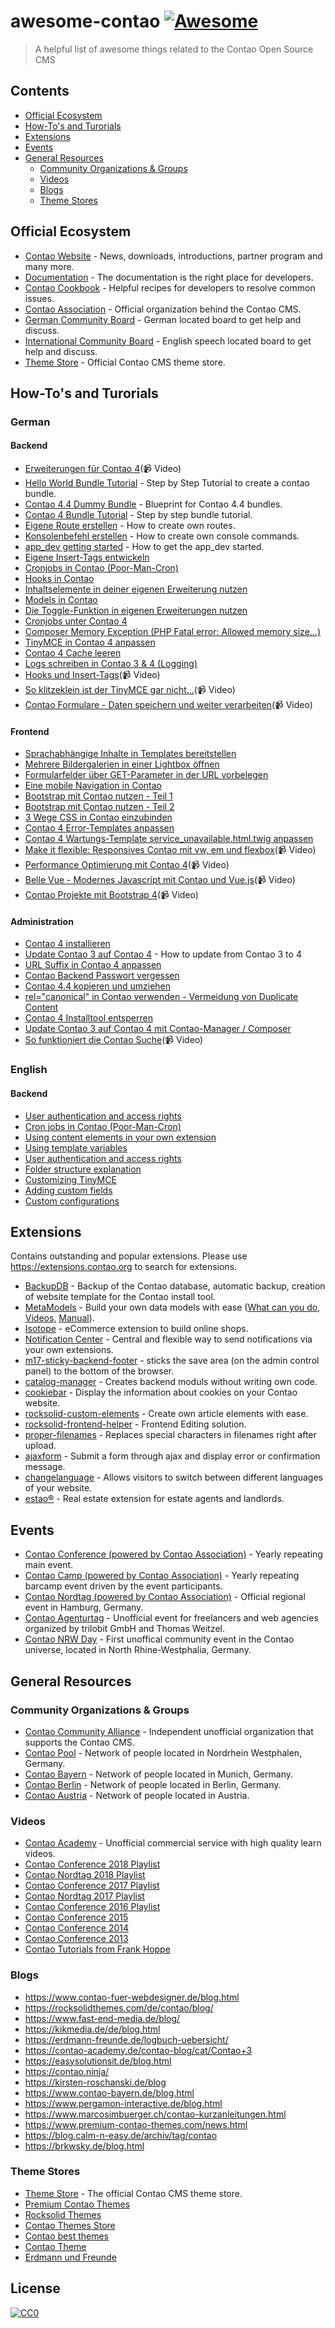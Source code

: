 # awesome-contao [![Awesome](https://awesome.re/badge.svg)](https://awesome.re)
> A helpful list of awesome things related to the Contao Open Source CMS

## Contents
- [Official Ecosystem](#official-ecosystem)
- [How-To's and Turorials](#how-Tos-and-turorials)
- [Extensions](#extensions)
- [Events](#events)
- [General Resources](#general-resources)
  - [Community Organizations & Groups](#community-organizations--groups)
  - [Videos](#videos)
  - [Blogs](#blogs)
  - [Theme Stores](#theme-stores)

## Official Ecosystem
- [Contao Website](https://contao.org) - News, downloads, introductions, partner program and many more.
- [Documentation](https://docs.contao.org/) - The documentation is the right place for developers.
- [Contao Cookbook](https://docs.contao.org/books/cookbook/) - Helpful recipes for developers to resolve common issues.
- [Contao Association](https://association.contao.org) - Official organization behind the Contao CMS.
- [German Community Board](https://community.contao.org/de/) - German located board to get help and discuss.
- [International Community Board](https://community.contao.org/en/) - English speech located board to get help and discuss.
- [Theme Store](https://themes.contao.org/de/) - Official Contao CMS theme store.

## How-To's and Turorials
### German

#### Backend
- [Erweiterungen für Contao 4](https://www.youtube.com/watch?v=VzDYjEd7OyQ)(📹 Video)
- [Hello World Bundle Tutorial](https://gist.github.com/joergmoldenhauer/90fa0c9c6af2c7a36bdbc2d039095142) - Step by Step Tutorial to create a contao bundle.
- [Contao 4.4 Dummy Bundle](https://github.com/Sioweb/Contao4DummyBundle) - Blueprint for Contao 4.4 bundles.
- [Contao 4 Bundle Tutorial](https://gist.github.com/joergmoldenhauer/84dab927446e316c2e02760e4506b86a) - Step by step bundle tutorial.
- [Eigene Route erstellen](https://easysolutionsit.de/artikel/contao-4-eigene-route-erstellen.html) - How to create own routes.
- [Konsolenbefehl erstellen](https://easysolutionsit.de/artikel/contao-4-konsolenbefehl-erstellen.html) - How to create own console commands.
- [app_dev getting started](https://contao.ninja/contao-4-login-fuer-app_dev-php-setzen.html) - How to get the app_dev started.
- [Eigene Insert-Tags entwickeln](https://docs.contao.org/books/cookbook/de/Eigene-Inserttags.html)
- [Cronjobs in Contao (Poor-Man-Cron)](https://docs.contao.org/books/cookbook/de/Cronjobs-in-Contao.html)
- [Hooks in Contao](https://docs.contao.org/books/cookbook/de/Hooks-in-Contao.html)
- [Inhaltselemente in deiner eigenen Erweiterung nutzen](https://docs.contao.org/books/cookbook/de/Inhaltselemente-verwenden.html)
- [Models in Contao](https://docs.contao.org/books/cookbook/de/Models.html)
- [Die Toggle-Funktion in eigenen Erweiterungen nutzen](https://docs.contao.org/books/cookbook/de/Toggle-Funktion-in-eigenen-Erweiterungen.html)
- [Cronjobs unter Contao 4](https://brkwsky.de/cronjobs-unter-contao-4)
- [Composer Memory Exception (PHP Fatal error: Allowed memory size...)](https://www.marcosimbuerger.ch/tech-blog/composer-memory-exception-php-fatal-error-allowed-memory-size.html)
- [TinyMCE in Contao 4 anpassen](https://www.marcosimbuerger.ch/tech-blog/tinymce-in-contao-4-anpassen.html)
- [Contao 4 Cache leeren](https://www.marcosimbuerger.ch/tech-blog/contao-4-cache-leeren.html)
- [Logs schreiben in Contao 3 & 4 (Logging)](https://www.marcosimbuerger.ch/tech-blog/contao-logs-schreiben-logging.html)
- [Hooks und Insert-Tags](https://www.youtube.com/watch?v=cak6EVADx1Y)(📹 Video)
- [So klitzeklein ist der TinyMCE gar nicht...](https://www.youtube.com/watch?v=mjsT8J3-UDw)(📹 Video)
- [Contao Formulare - Daten speichern und weiter verarbeiten](https://www.youtube.com/watch?v=JXycpBNJ2Fs)(📹 Video)

#### Frontend
- [Sprachabhängige Inhalte in Templates bereitstellen](https://contao-academy.de/blog/sprachabhaengige-inhalte-in-templates-bereitstellen)
- [Mehrere Bildergalerien in einer Lightbox öffnen](https://contao-academy.de/blog/mehrere-bildergalerien-in-einer-lightbox-oeffnen)
- [Formularfelder über GET-Parameter in der URL vorbelegen](https://contao-academy.de/blog/formularfelder-get-url-vorbelegen)
- [Eine mobile Navigation in Contao](https://erdmann-freunde.de/logbuch/mobile-navigation-contao/)
- [Bootstrap mit Contao nutzen - Teil 1](https://kikmedia.de/de/blog/beitrag/bootstrap-mit-contao-nutzen.html)
- [Bootstrap mit Contao nutzen - Teil 2](https://kikmedia.de/de/blog/beitrag/bootstrap-mit-contao-nutzen-teil-2.html)
- [3 Wege CSS in Contao einzubinden](https://www.pergamon-interactive.de/blogreader/id-3-wege-css-in-contao-einzubinden.html)
- [Contao 4 Error-Templates anpassen](https://www.marcosimbuerger.ch/tech-blog/contao-4-error-templates-anpassen.html)
- [Contao 4 Wartungs-Template service_unavailable.html.twig anpassen](https://www.marcosimbuerger.ch/tech-blog/contao-4-wartungs-template-service_unavailable-html-twig-anpassen.html)
- [Make it flexible: Responsives Contao mit vw, em und flexbox](https://www.youtube.com/watch?v=fOq3vlEeuaA&list=PLJlEgN85jW8FcZogc52-XTLc3GQjDLUMH&index=5&t=4s)(📹 Video)
- [Performance Optimierung mit Contao 4](https://www.youtube.com/watch?v=wFeH9Ng3yxI)(📹 Video)
- [Belle Vue - Modernes Javascript mit Contao und Vue.js](https://www.youtube.com/watch?v=VplxDhMQ2K0)(📹 Video)
- [Contao Projekte mit Bootstrap 4](https://www.youtube.com/watch?v=BZP0WmejLI4)(📹 Video)

#### Administration
- [Contao 4 installieren](https://contao-academy.de/blog/contao-4-installieren)
- [Update Contao 3 auf Contao 4](https://contao-academy.de/blog/update-contao-3-auf-contao-4) - How to update from Contao 3 to 4
- [URL Suffix in Contao 4 anpassen](https://contao-academy.de/blog/url-suffix-contao4-anpassen)
- [Contao Backend Passwort vergessen](https://contao-academy.de/blog/contao-backend-passwort-vergessen)
- [Contao 4.4 kopieren und umziehen](https://erdmann-freunde.de/logbuch/contao-4-4-umziehen/)
- [rel="canonical" in Contao verwenden - Vermeidung von Duplicate Content](https://brkwsky.de/rel-canonical-in-contao-verwenden)
- [Contao 4 Installtool entsperren](https://www.marcosimbuerger.ch/tech-blog/contao-4-installtool-entsperren.html)
- [Update Contao 3 auf Contao 4 mit Contao-Manager / Composer](https://www.marcosimbuerger.ch/tech-blog/update-contao-3-auf-contao-4-mit-composer.html)
- [So funktioniert die Contao Suche](https://www.youtube.com/watch?v=_nveX3FhZm0)(📹 Video)

### English

#### Backend
- [User authentication and access rights](https://docs.contao.org/books/cookbook/en/user-authentication-and-access-rights.html)
- [Cron jobs in Contao (Poor-Man-Cron)](https://docs.contao.org/books/cookbook/en/user-authentication-and-access-rights.html)
- [Using content elements in your own extension](https://docs.contao.org/books/cookbook/en/Using-Content-Elements.html)
- [Using template variables](https://docs.contao.org/books/cookbook/en/Using-template-variables.html)
- [User authentication and access rights](https://docs.contao.org/books/cookbook/en/user-authentication-and-access-rights.html)
- [Folder structure explanation](https://docs.contao.org/books/cookbook/en/folder-structure.html)
- [Customizing TinyMCE](https://docs.contao.org/books/cookbook/customizing-contao/customizing-tinymce.html)
- [Adding custom fields](https://docs.contao.org/books/cookbook/customizing-contao/adding-custom-fields.html)
- [Custom configurations](https://docs.contao.org/books/cookbook/customizing-contao/custom-configurations.html)

## Extensions
Contains outstanding and popular extensions. Please use https://extensions.contao.org to search for extensions.

- [BackupDB](https://github.com/do-while/contao-BackupDB) - Backup of the Contao database, automatic backup, creation of website template for the Contao install tool.
- [MetaModels](https://now.metamodel.me) - Build your own data models with ease ([What can you do](http://www.e-spin.de/metamodels-vortrag-contao-konferenz-2017.html), [Videos](https://metamodels.readthedocs.io/de/latest/cookbook/other-tutorials/videos.html), [Manual](https://metamodels.readthedocs.io)).
- [Isotope](https://isotopeecommerce.org/en/) - eCommerce extension to build online shops.
- [Notification Center](https://github.com/terminal42/contao-notification_center) - Central and flexible way to send notifications via your own extensions.
- [m17-sticky-backend-footer](https://github.com/may17/contao-m17StickyBEFooter) - sticks the save area (on the admin control panel) to the bottom of the browser.
- [catalog-manager](https://catalog-manager.org/) - Creates backend moduls without writing own code.
- [cookiebar](https://github.com/codefog/contao-cookiebar) - Display the information about cookies on your Contao website.
- [rocksolid-custom-elements](https://github.com/madeyourday/contao-rocksolid-custom-elements) - Create own article elements with ease.
- [rocksolid-frontend-helper](https://github.com/madeyourday/contao-rocksolid-frontend-helper) - Frontend Editing solution. 
- [proper-filenames](https://github.com/numero2/contao-proper-filenames) - Replaces special characters in filenames right after upload.
- [ajaxform](https://github.com/terminal42/contao-ajaxform) - Submit a form through ajax and display error or confirmation message.
- [changelanguage](https://github.com/terminal42/contao-changelanguage) - Allows visitors to switch between different languages of your website.
- [estao®](https://www.estao.de) - Real estate extension for estate agents and landlords.

## Events
- [Contao Conference (powered by Contao Association)](https://www.contao-konferenz.de/) - Yearly repeating main event.
- [Contao Camp (powered by Contao Association)](https://contao.camp/) - Yearly repeating barcamp event driven by the event participants.
- [Contao Nordtag (powered by Contao Association)](http://contao-nordtag.de/) - Official regional event in Hamburg, Germany.
- [Contao Agenturtag](https://www.contao-agenturtag.de) - Unofficial event for freelancers and web agencies organized by trilobit GmbH and Thomas Weitzel.
- [Contao NRW Day](https://nrw-day.de/) - First unoffical community event in the Contao universe, located in North Rhine-Westphalia, Germany.

## General Resources

### Community Organizations & Groups
- [Contao Community Alliance](https://c-c-a.org/) - Independent unofficial organization that supports the Contao CMS.
- [Contao Pool](https://contao-pool.de) - Network of people located in Nordrhein Westphalen, Germany.
- [Contao Bayern](https://www.contao-bayern.de/) - Network of people located in Munich, Germany.
- [Contao Berlin](https://www.contao-berlin.de/) - Network of people located in Berlin, Germany.
- [Contao Austria](https://www.contao-austria.at) - Network of people located in Austria.

### Videos

- [Contao Academy](https://contao-academy.de/) - Unofficial commercial service with high quality learn videos.
- [Contao Conference 2018 Playlist](https://www.youtube.com/playlist?list=PLJlEgN85jW8G-eIo3UblM-P606BFlHxUr)
- [Contao Nordtag 2018 Playlist](https://www.youtube.com/playlist?list=PLJlEgN85jW8HDJlPCvlcFaFJTkjQtxbGd)
- [Contao Conference 2017 Playlist](https://www.youtube.com/playlist?list=PLJlEgN85jW8FcZogc52-XTLc3GQjDLUMH)
- [Contao Nordtag 2017 Playlist](https://www.youtube.com/playlist?list=PLJlEgN85jW8E2yFyuchZLQwi8eajDJE7c)
- [Contao Conference 2016 Playlist](https://www.youtube.com/playlist?list=PLJlEgN85jW8HRv6_zFjg3KduaCdoS7O-j)
- [Contao Conference 2015](https://www.youtube.com/playlist?list=PLJlEgN85jW8HMj4g3TzlBdVddBTZC7KRv)
- [Contao Conference 2014](https://www.youtube.com/playlist?list=PLJlEgN85jW8F2lyGzXNHFbBi9ASR204vP)
- [Contao Conference 2013](https://www.youtube.com/playlist?list=PLJlEgN85jW8H1go8hJz8OskiibS0i5gsq)
- [Contao Tutorials from Frank Hoppe](https://www.youtube.com/playlist?list=PLqMzgAZ1UyOZ3P2h9brSk91KxTAdCR90L)

### Blogs
- https://www.contao-fuer-webdesigner.de/blog.html
- https://rocksolidthemes.com/de/contao/blog/ 
- https://www.fast-end-media.de/blog/
- https://kikmedia.de/de/blog.html
- https://erdmann-freunde.de/logbuch-uebersicht/
- https://contao-academy.de/contao-blog/cat/Contao+3
- https://easysolutionsit.de/blog.html
- https://contao.ninja/
- https://kirsten-roschanski.de/blog
- https://www.contao-bayern.de/blog.html
- https://www.pergamon-interactive.de/blog.html
- https://www.marcosimbuerger.ch/contao-kurzanleitungen.html
- https://www.premium-contao-themes.com/news.html
- https://blog.calm-n-easy.de/archiv/tag/contao
- https://brkwsky.de/blog.html

### Theme Stores

- [Theme Store](https://themes.contao.org/de/) - The official Contao CMS theme store.
- [Premium Contao Themes](https://www.premium-contao-themes.com/)
- [Rocksolid Themes](https://rocksolidthemes.com/de/contao/themes)
- [Contao Themes Store](https://www.contao-themes-shop.de/)
- [Contao best themes](http://contaobestthemes.silbersaiten.de/35-contao-themes)
- [Contao Theme](https://www.contao-theme.de/)
- [Erdmann und Freunde](https://erdmann-freunde.de/produkte/contao-themes/)

## License

[![CC0](http://mirrors.creativecommons.org/presskit/buttons/88x31/svg/cc-zero.svg)](https://creativecommons.org/publicdomain/zero/1.0/)
